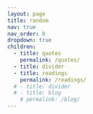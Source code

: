 ```yaml
---
layout: page
title: random
nav: true
nav_order: 8
dropdown: true
children:
  - title: quotes
    permalink: /quotes/
  - title: divider
  - title: readings
    permalink: /readings/
  # - title: divider
  # - title: blog
    # permalink: /blog/
---
```

